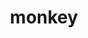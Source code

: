 ---
layout: smileys&emotion
title: monkey
emoji: monkey
permalink: 🐒.html
image: assets/img/3moji/monkey.png
---